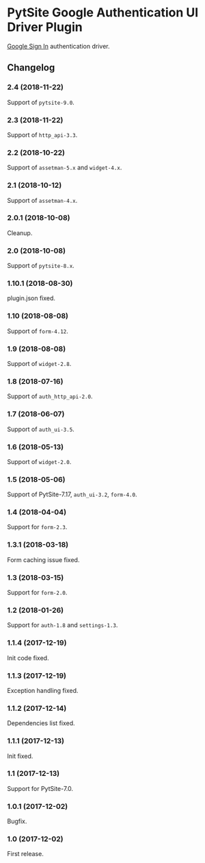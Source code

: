 # PytSite Google Authentication UI Driver Plugin

[Google Sign In](https://developers.google.com/identity/sign-in/web/)
authentication driver.


## Changelog


### 2.4 (2018-11-22)

Support of `pytsite-9.0`.


### 2.3 (2018-11-22)

Support of `http_api-3.3`.


### 2.2 (2018-10-22)

Support of `assetman-5.x` and `widget-4.x`.


### 2.1 (2018-10-12)

Support of `assetman-4.x`.


### 2.0.1 (2018-10-08)

Cleanup.


### 2.0 (2018-10-08)

Support of `pytsite-8.x`.


### 1.10.1 (2018-08-30)

plugin.json fixed.


### 1.10 (2018-08-08)

Support of `form-4.12`.


### 1.9 (2018-08-08)

Support of `widget-2.8`.


### 1.8 (2018-07-16)

Support of `auth_http_api-2.0`.


### 1.7 (2018-06-07)

Support of `auth_ui-3.5`.


### 1.6 (2018-05-13)

Support of `widget-2.0`.


### 1.5 (2018-05-06)

Support of PytSite-7.17, `auth_ui-3.2`, `form-4.0`.


### 1.4 (2018-04-04)

Support for `form-2.3`.


### 1.3.1 (2018-03-18)

Form caching issue fixed.


### 1.3 (2018-03-15)

Support for `form-2.0`.


### 1.2 (2018-01-26)

Support for `auth-1.8` and `settings-1.3`.


### 1.1.4 (2017-12-19)

Init code fixed.


### 1.1.3 (2017-12-19)

Exception handling fixed.


### 1.1.2 (2017-12-14)

Dependencies list fixed.


### 1.1.1 (2017-12-13)

Init fixed.


### 1.1 (2017-12-13)

Support for PytSite-7.0.


### 1.0.1 (2017-12-02)

Bugfix.


### 1.0 (2017-12-02)

First release.
